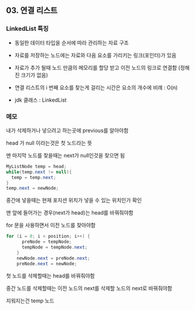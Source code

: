 ## 03. 연결 리스트

### LinkedList 특징

- 동일한 데이터 타입을 순서에 따라 관리하는 자료 구조

- 자료를 저장하는 노드에는 자료와 다음 요소를 가리키는 링크(포인터)가 있음

- 자료가 추가 될때 노드 만큼의 메모리를 할당 받고 이전 노드의 링크로 연결함 (정해진 크기가 없음)

- 연결 리스트의 i 번째 요소를 찾는게 걸리는 시간은 요소의 개수에 비례 : O(n)

- jdk 클래스 : LinkedList

### 메모

내가 삭제하거나 넣으려고 하는곳에 previous를 알아야함

head 가 null 이라는것은 첫 노드라는 뜻

맨 마지막 노드를 찾을때는 next가 null인것을 찾으면 됨

```java
MyListNode temp = head;
while(temp.next != null){
  temp = temp.next;
}
temp.next = newNode;
```

중간에 넣을때는 현재 포지션 위치가 넣을 수 있는 위치인가 확인

맨 앞에 들어가는 경우(next가 head)는 head를 바꿔줘야함

for 문을 사용하면서 이전 노드를 찾아야함

```java
for (i = 0; i < position; i++) {
      preNode = tempNode;
      tempNode = tempNode.next;
    }
    newNode.next = preNode.next;
    preNode.next = newNode;
```

첫 노드를 삭제할때는 head를 바꿔줘야함

중간 노드를 삭제할때는 이전 노드의 next를 삭제할 노드의 next로 바꿔줘야함

지워지는건 temp 노드
